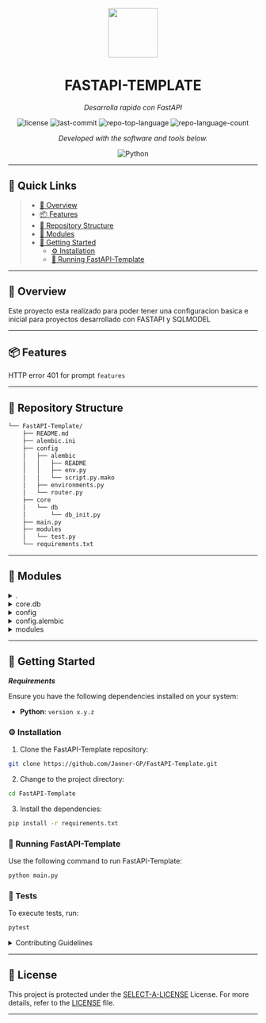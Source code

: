 <p align="center">
  <img src="https://cdn-icons-png.flaticon.com/512/6295/6295417.png" width="100" />
</p>
<p align="center">
    <h1 align="center">FASTAPI-TEMPLATE</h1>
</p>
<p align="center">
    <em>Desarrolla rapido con FastAPI</em>
</p>
<p align="center">
	<img src="https://img.shields.io/github/license/Janner-GP/FastAPI-Template.git?style=flat&color=0080ff" alt="license">
	<img src="https://img.shields.io/github/last-commit/Janner-GP/FastAPI-Template.git?style=flat&logo=git&logoColor=white&color=0080ff" alt="last-commit">
	<img src="https://img.shields.io/github/languages/top/Janner-GP/FastAPI-Template.git?style=flat&color=0080ff" alt="repo-top-language">
	<img src="https://img.shields.io/github/languages/count/Janner-GP/FastAPI-Template.git?style=flat&color=0080ff" alt="repo-language-count">
<p>
<p align="center">
		<em>Developed with the software and tools below.</em>
</p>
<p align="center">
	<img src="https://img.shields.io/badge/Python-3776AB.svg?style=flat&logo=Python&logoColor=white" alt="Python">
</p>
<hr>

## 🔗 Quick Links

> - [📍 Overview](#-overview)
> - [📦 Features](#-features)
> - [📂 Repository Structure](#-repository-structure)
> - [🧩 Modules](#-modules)
> - [🚀 Getting Started](#-getting-started)
>   - [⚙️ Installation](#️-installation)
>   - [🤖 Running FastAPI-Template](#-running-FastAPI-Template)

---

## 📍 Overview

Este proyecto esta realizado para poder tener una configuracion basica e inicial para proyectos desarrollado con FASTAPI y SQLMODEL

---

## 📦 Features

HTTP error 401 for prompt `features`

---

## 📂 Repository Structure

```sh
└── FastAPI-Template/
    ├── README.md
    ├── alembic.ini
    ├── config
    │   ├── alembic
    │   │   ├── README
    │   │   ├── env.py
    │   │   └── script.py.mako
    │   ├── environments.py
    │   └── router.py
    ├── core
    │   └── db
    │       └── db_init.py
    ├── main.py
    ├── modules
    │   └── test.py
    └── requirements.txt
```

---

## 🧩 Modules

<details closed><summary>.</summary>

| File                                                                             | Summary                             |
| ---                                                                              | ---                                 |
| [main.py](https://github.com/Janner-GP/FastAPI-Template.git/blob/master/main.py) | HTTP error 401 for prompt `main.py` |

</details>

<details closed><summary>core.db</summary>

| File                                                                                           | Summary                                        |
| ---                                                                                            | ---                                            |
| [db_init.py](https://github.com/Janner-GP/FastAPI-Template.git/blob/master/core/db/db_init.py) | HTTP error 401 for prompt `core/db/db_init.py` |

</details>

<details closed><summary>config</summary>

| File                                                                                                    | Summary                                            |
| ---                                                                                                     | ---                                                |
| [router.py](https://github.com/Janner-GP/FastAPI-Template.git/blob/master/config/router.py)             | HTTP error 401 for prompt `config/router.py`       |
| [environments.py](https://github.com/Janner-GP/FastAPI-Template.git/blob/master/config/environments.py) | HTTP error 401 for prompt `config/environments.py` |

</details>

<details closed><summary>config.alembic</summary>

| File                                                                                                          | Summary                                                   |
| ---                                                                                                           | ---                                                       |
| [script.py.mako](https://github.com/Janner-GP/FastAPI-Template.git/blob/master/config/alembic/script.py.mako) | HTTP error 401 for prompt `config/alembic/script.py.mako` |
| [env.py](https://github.com/Janner-GP/FastAPI-Template.git/blob/master/config/alembic/env.py)                 | HTTP error 401 for prompt `config/alembic/env.py`         |

</details>

<details closed><summary>modules</summary>

| File                                                                                     | Summary                                     |
| ---                                                                                      | ---                                         |
| [test.py](https://github.com/Janner-GP/FastAPI-Template.git/blob/master/modules/test.py) | HTTP error 401 for prompt `modules/test.py` |

</details>

---

## 🚀 Getting Started

***Requirements***

Ensure you have the following dependencies installed on your system:

* **Python**: `version x.y.z`

### ⚙️ Installation

1. Clone the FastAPI-Template repository:

```sh
git clone https://github.com/Janner-GP/FastAPI-Template.git
```

2. Change to the project directory:

```sh
cd FastAPI-Template
```

3. Install the dependencies:

```sh
pip install -r requirements.txt
```

### 🤖 Running FastAPI-Template

Use the following command to run FastAPI-Template:

```sh
python main.py
```

### 🧪 Tests

To execute tests, run:

```sh
pytest
```

<details closed>
    <summary>Contributing Guidelines</summary>

1. **Fork the Repository**: Start by forking the project repository to your GitHub account.
2. **Clone Locally**: Clone the forked repository to your local machine using a Git client.
   ```sh
   git clone https://github.com/Janner-GP/FastAPI-Template.git
   ```
3. **Create a New Branch**: Always work on a new branch, giving it a descriptive name.
   ```sh
   git checkout -b new-feature-x
   ```
4. **Make Your Changes**: Develop and test your changes locally.
5. **Commit Your Changes**: Commit with a clear message describing your updates.
   ```sh
   git commit -m 'Implemented new feature x.'
   ```
6. **Push to GitHub**: Push the changes to your forked repository.
   ```sh
   git push origin new-feature-x
   ```
7. **Submit a Pull Request**: Create a PR against the original project repository. Clearly describe the changes and their motivations.

Once your PR is reviewed and approved, it will be merged into the main branch.

</details>

---

## 📄 License

This project is protected under the [SELECT-A-LICENSE](https://choosealicense.com/licenses) License. For more details, refer to the [LICENSE](https://choosealicense.com/licenses/) file.


---